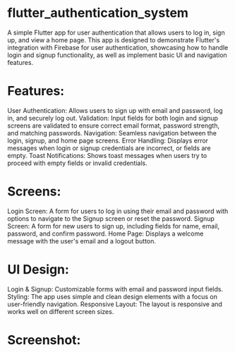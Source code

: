 # flutter_authentication_system
A simple Flutter app for user authentication that allows users to log in, sign up, and view a home page. This app is designed to demonstrate Flutter's integration with Firebase for user authentication, showcasing how to handle login and signup functionality, as well as implement basic UI and navigation features.

# Features:
User Authentication: Allows users to sign up with email and password, log in, and securely log out.
Validation: Input fields for both login and signup screens are validated to ensure correct email format, password strength, and matching passwords.
Navigation: Seamless navigation between the login, signup, and home page screens.
Error Handling: Displays error messages when login or signup credentials are incorrect, or fields are empty.
Toast Notifications: Shows toast messages when users try to proceed with empty fields or invalid credentials.
# Screens:
Login Screen: A form for users to log in using their email and password with options to navigate to the Signup screen or reset the password.
Signup Screen: A form for new users to sign up, including fields for name, email, password, and confirm password.
Home Page: Displays a welcome message with the user's email and a logout button.
# UI Design:
Login & Signup: Customizable forms with email and password input fields.
Styling: The app uses simple and clean design elements with a focus on user-friendly navigation.
Responsive Layout: The layout is responsive and works well on different screen sizes.
# Screenshot:
